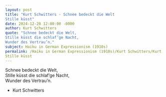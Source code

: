 ```yaml
---
layout: post
title: "Kurt Schwitters - Schnee bedeckt die Welt  
Stille küsst"
date: 2024-12-28 12:00:00 -0000
author: Kurt Schwitters
quote: "Schnee bedeckt die Welt,  
Stille küsst die schlaf’ge Nacht,  
Wunder des Vertrau’n."
subject: Haiku in German Expressionism (1910s)
permalink: /Haiku in German Expressionism (1910s)/Kurt Schwitters/Kurt Schwitters - Schnee bedeckt die Welt  
Stille küsst
---
```


Schnee bedeckt die Welt,  
Stille küsst die schlaf’ge Nacht,  
Wunder des Vertrau’n.

- Kurt Schwitters
